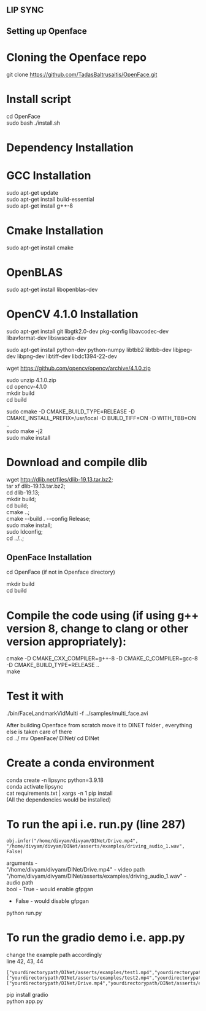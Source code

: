 ## LIP SYNC 

## Setting up Openface 

# Cloning the Openface repo 
git clone https://github.com/TadasBaltrusaitis/OpenFace.git

# Install script 
cd OpenFace <br />
sudo bash ./install.sh

# Dependency Installation 

# GCC Installation 
sudo apt-get update <br />
sudo apt-get install build-essential <br />
sudo apt-get install g++-8

# Cmake Installation 
sudo apt-get install cmake <br />

# OpenBLAS 
sudo apt-get install libopenblas-dev <br />

# OpenCV 4.1.0 Installation 
sudo apt-get install git libgtk2.0-dev pkg-config libavcodec-dev libavformat-dev libswscale-dev <br />

sudo apt-get install python-dev python-numpy libtbb2 libtbb-dev libjpeg-dev libpng-dev libtiff-dev libdc1394-22-dev <br />

wget https://github.com/opencv/opencv/archive/4.1.0.zip <br />

sudo unzip 4.1.0.zip <br />
cd opencv-4.1.0 <br />
mkdir build <br />
cd build <br />

sudo cmake -D CMAKE_BUILD_TYPE=RELEASE -D CMAKE_INSTALL_PREFIX=/usr/local -D BUILD_TIFF=ON -D WITH_TBB=ON .. <br />
sudo make -j2 <br />
sudo make install <br />

# Download and compile dlib
wget http://dlib.net/files/dlib-19.13.tar.bz2; <br />
tar xf dlib-19.13.tar.bz2; <br />
cd dlib-19.13; <br />
mkdir build; <br />
cd build; <br />
cmake ..; <br />
cmake --build . --config Release; <br />
sudo make install; <br />
sudo ldconfig; <br />
cd ../..; <br />


## OpenFace Installation 

cd OpenFace (if not in Openface directory) <br />

mkdir build <br />
cd build <br />

# Compile the code using (if using g++ version 8, change to clang or other version appropriately):
cmake -D CMAKE_CXX_COMPILER=g++-8 -D CMAKE_C_COMPILER=gcc-8 -D CMAKE_BUILD_TYPE=RELEASE .. <br />
make <br />

# Test it with
./bin/FaceLandmarkVidMulti -f ../samples/multi_face.avi <br />

After building Openface from scratch move it to DINET folder , everything else is taken care of there  <br />
cd ../
mv OpenFace/ DINet/ 
cd DINet <br />

# Create a conda environment 
conda create -n lipsync python=3.9.18 <br />
conda activate lipsync <br />
cat requirements.txt | xargs -n 1 pip install <br />
(All the dependencies would be installed) <br />

# To run the api i.e. run.py (line 287)

```
obj.infer("/home/divyam/divyam/DINet/Drive.mp4", "/home/divyam/divyam/DINet/asserts/examples/driving_audio_1.wav", False)
```
arguments - <br />
"/home/divyam/divyam/DINet/Drive.mp4" - video path <br />
"/home/divyam/divyam/DINet/asserts/examples/driving_audio_1.wav" - audio path <br />
bool - True - would enable gfpgan <br />
- False - would disable gfpgan <br />

python run.py <br />

# To run the gradio demo i.e. app.py <br />

change the example path accordingly <br />
line 42, 43, 44 <br />
```
["yourdirectorypath/DINet/asserts/examples/test1.mp4","yourdirectorypath/DINet/asserts/examples/driving_audio_1.wav"],
["yourdirectorypath/DINet/asserts/examples/test2.mp4","yourdirectorypath/DINet/asserts/examples/driving_audio_2.wav"], 
["yourdirectorypath/DINet/Drive.mp4","yourdirectorypath/DINet/asserts/examples/driving_audio_1.wav"], 
```
pip install gradio <br />
python app.py<br />